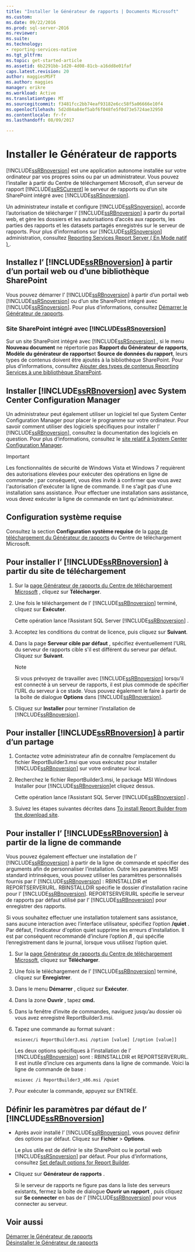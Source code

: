 ```yaml
---
title: "Installer le Générateur de rapports | Documents Microsoft"
ms.custom: 
ms.date: 09/22/2016
ms.prod: sql-server-2016
ms.reviewer: 
ms.suite: 
ms.technology:
- reporting-services-native
ms.tgt_pltfrm: 
ms.topic: get-started-article
ms.assetid: 6b2291bb-1d20-4d08-81cb-a16dd8e01faf
caps.latest.revision: 20
author: maggiesMSFT
ms.author: maggies
manager: erikre
ms.workload: Active
ms.translationtype: MT
ms.sourcegitcommit: f3481fcc2bb74eaf93182e6cc58f5a06666e10f4
ms.openlocfilehash: 5d2d84a84ef5abf6f048fe5f0d73e5724ae32950
ms.contentlocale: fr-fr
ms.lasthandoff: 08/09/2017

---
```

# <a name="install-report-builder"></a>Installer le Générateur de rapports
  [!INCLUDE[ssRBnoversion](../../includes/ssrbnoversion-md.md)] est une application autonome installée sur votre ordinateur par vos propres soins ou par un administrateur. Vous pouvez l’installer à partir du Centre de téléchargement Microsoft, d’un serveur de rapport [!INCLUDE[ssRSCurrent](../../includes/ssrscurrent-md.md)] le serveur de rapports ou d’un site SharePoint intégré avec [!INCLUDE[ssRSnoversion](../../includes/ssrsnoversion-md.md)].  
  
 Un administrateur installe et configure [!INCLUDE[ssRSnoversion](../../includes/ssrsnoversion-md.md)], accorde l’autorisation de télécharger l’ [!INCLUDE[ssRBnoversion](../../includes/ssrbnoversion-md.md)] à partir du portail web, et gère les dossiers et les autorisations d’accès aux rapports, les parties des rapports et les datasets partagés enregistrés sur le serveur de rapports. Pour plus d’informations sur [!INCLUDE[ssRSnoversion](../../includes/ssrsnoversion-md.md)] administration, consultez [Reporting Services Report Server &#40; En Mode natif &#41; ](../../reporting-services/report-server/reporting-services-report-server-native-mode.md).  
  
## <a name="install-includessrbnoversionincludesssrbnoversion-mdmd-from--a--web-portal-or-sharepoint-library"></a>Installez l’ [!INCLUDE[ssRBnoversion](../../includes/ssrbnoversion-md.md)] à partir d’un portail web ou d’une bibliothèque SharePoint 
  
 Vous pouvez démarrer l’ [!INCLUDE[ssRBnoversion](../../includes/ssrbnoversion-md.md)] à partir d’un portail web [!INCLUDE[ssRSnoversion](../../includes/ssrsnoversion-md.md)] ou d’un site SharePoint intégré avec [!INCLUDE[ssRSnoversion](../../includes/ssrsnoversion-md.md)]. Pour plus d’informations, consultez [Démarrer le Générateur de rapports](../../reporting-services/report-builder/start-report-builder.md).  
  
### <a name="sharepoint-site-integrated-with-includessrsnoversionincludesssrsnoversion-mdmd"></a>Site SharePoint intégré avec [!INCLUDE[ssRSnoversion](../../includes/ssrsnoversion-md.md)]
  
 Sur un site SharePoint intégré avec [!INCLUDE[ssRSnoversion](../../includes/ssrsnoversion-md.md)],, si le menu **Nouveau document** ne répertorie pas **Rapport du Générateur de rapports**, **Modèle du générateur de rapports**et **Source de données du rapport**, leurs types de contenus doivent être ajoutés à la bibliothèque SharePoint. Pour plus d’informations, consultez [Ajouter des types de contenus Reporting Services à une bibliothèque SharePoint](../../reporting-services/report-server-sharepoint/add-reporting-services-content-types-to-a-sharepoint-library.md).  
 
## <a name="install-includessrbnoversionincludesssrbnoversion-mdmd-with-system-center-configuration-manager"></a>Installer [!INCLUDE[ssRBnoversion](../../includes/ssrbnoversion-md.md)] avec System Center Configuration Manager 
  
 Un administrateur peut également utiliser un logiciel tel que System Center Configuration Manager pour placer le programme sur votre ordinateur. Pour savoir comment utiliser des logiciels spécifiques pour installer l’ [!INCLUDE[ssRBnoversion](../../includes/ssrbnoversion-md.md)], consultez la documentation des logiciels en question. Pour plus d’informations, consultez le [site relatif à System Center Configuration Manager](https://www.microsoft.com/en-us/cloud-platform/system-center-configuration-manager).  
  
> [!IMPORTANT]  
>  Les fonctionnalités de sécurité de Windows Vista et Windows 7 requièrent des autorisations élevées pour exécuter des opérations en ligne de commande ; par conséquent, vous êtes invité à confirmer que vous avez l'autorisation d'exécuter la ligne de commande. Il ne s'agit pas d'une installation sans assistance. Pour effectuer une installation sans assistance, vous devez exécuter la ligne de commande en tant qu'administrateur.  
  
## <a name="system-requirements"></a>Configuration système requise
  
 Consultez la section **Configuration système requise** de la [page de téléchargement du Générateur de rapports](http://go.microsoft.com/fwlink/?LinkID=734968) du Centre de téléchargement Microsoft.
  
##  <a name="download"></a> Pour installer l’ [!INCLUDE[ssRBnoversion](../../includes/ssrbnoversion-md.md)] à partir du site de téléchargement  
  
1.  Sur la [page Générateur de rapports du Centre de téléchargement Microsoft](http://go.microsoft.com/fwlink/?LinkID=734968) , cliquez sur **Télécharger**.  
  
2.  Une fois le téléchargement de l’ [!INCLUDE[ssRBnoversion](../../includes/ssrbnoversion-md.md)] terminé, cliquez sur  **Exécuter**.  
  
     Cette opération lance l’Assistant SQL Server [!INCLUDE[ssRBnoversion](../../includes/ssrbnoversion-md.md)] .  
  
3.  Acceptez les conditions du contrat de licence, puis cliquez sur **Suivant**.  
  
4.  Dans la page **Serveur cible par défaut** , spécifiez éventuellement l'URL du serveur de rapports cible s'il est différent du serveur par défaut. Cliquez sur **Suivant**.  
  
    > [!NOTE]  
    >  Si vous prévoyez de travailler avec [!INCLUDE[ssRBnoversion](../../includes/ssrbnoversion-md.md)] lorsqu’il est connecté à un serveur de rapports, il est plus commode de spécifier l’URL du serveur à ce stade. Vous pouvez également le faire à partir de la boîte de dialogue **Options** dans [!INCLUDE[ssRBnoversion](../../includes/ssrbnoversion-md.md)].  
  
5.  Cliquez sur **Installer** pour terminer l’installation de [!INCLUDE[ssRBnoversion](../../includes/ssrbnoversion-md.md)].  
  
## <a name="to-install-includessrbnoversionincludesssrbnoversion-mdmd-from-a-share"></a>Pour installer [!INCLUDE[ssRBnoversion](../../includes/ssrbnoversion-md.md)] à partir d’un partage  
  
1.  Contactez votre administrateur afin de connaître l’emplacement du fichier ReportBuilder3.msi que vous exécutez pour installer [!INCLUDE[ssRBnoversion](../../includes/ssrbnoversion-md.md)] sur votre ordinateur local.  
  
2.  Recherchez le fichier ReportBuilder3.msi, le package MSI Windows Installer pour [!INCLUDE[ssRBnoversion](../../includes/ssrbnoversion-md.md)]et cliquez dessus.  
  
     Cette opération lance l’Assistant SQL Server [!INCLUDE[ssRBnoversion](../../includes/ssrbnoversion-md.md)] .  
  
3.  Suivez les étapes suivantes décrites dans [To install Report Builder from the download site](#download).  
  
## <a name="to-install-includessrbnoversionincludesssrbnoversion-mdmd-from-the-command-line"></a>Pour installer l’ [!INCLUDE[ssRBnoversion](../../includes/ssrbnoversion-md.md)] à partir de la ligne de commande 

 Vous pouvez également effectuer une installation de l’ [!INCLUDE[ssRBnoversion](../../includes/ssrbnoversion-md.md)] à partir de la ligne de commande et spécifier des arguments afin de personnaliser l’installation. Outre les paramètres MSI standard intrinsèques, vous pouvez utiliser les paramètres personnalisés fournis par l’ [!INCLUDE[ssRBnoversion](../../includes/ssrbnoversion-md.md)] : RBINSTALLDIR et REPORTSERVERURL. RBINSTALLDIR spécifie le dossier d’installation racine pour l’ [!INCLUDE[ssRBnoversion](../../includes/ssrbnoversion-md.md)]. REPORTSERVERURL spécifie le serveur de rapports par défaut utilisé par l’ [!INCLUDE[ssRBnoversion](../../includes/ssrbnoversion-md.md)] pour enregistrer des rapports.  
  
 Si vous souhaitez effectuer une installation totalement sans assistance, sans aucune interaction avec l’interface utilisateur, spécifiez l’option **/quiet** . Par défaut, l'indicateur d'option quiet supprime les erreurs d'installation. Il est par conséquent recommandé d’inclure l’option **/l** , qui spécifie l’enregistrement dans le journal, lorsque vous utilisez l’option quiet.   
  
1.  Sur la [page Générateur de rapports du Centre de téléchargement Microsoft](http://go.microsoft.com/fwlink/?LinkID=734968), cliquez sur **Télécharger**.  
  
2.  Une fois le téléchargement de l’ [!INCLUDE[ssRBnoversion](../../includes/ssrbnoversion-md.md)] terminé, cliquez sur  **Enregistrer**.  
  
3.  Dans le menu **Démarrer** , cliquez sur **Exécuter**.  
  
4.  Dans la zone **Ouvrir** , tapez **cmd.**  
  
5.  Dans la fenêtre d’invite de commandes, naviguez jusqu’au dossier où vous avez enregistré ReportBuilder3.msi.  
  
6.  Tapez une commande au format suivant :  
  
     `msiexec/i ReportBuilder3.msi /option [value] [/option [value]]`  
  
     Les deux options spécifiques à l’installation de l’ [!INCLUDE[ssRBnoversion](../../includes/ssrbnoversion-md.md)] sont : RBINSTALLDIR et REPORTSERVERURL. Il est inutile d’inclure ces arguments dans la ligne de commande. Voici la ligne de commande de base :  
  
     `msiexec /i ReportBuilder3_x86.msi /quiet`  
  
7.  Pour exécuter la commande, appuyez sur ENTRÉE.  
  
## <a name="set-includessrbnoversionincludesssrbnoversion-mdmd-defaults"></a>Définir les paramètres par défaut de l’ [!INCLUDE[ssRBnoversion](../../includes/ssrbnoversion-md.md)]  
  
-   Après avoir installé l’ [!INCLUDE[ssRBnoversion](../../includes/ssrbnoversion-md.md)], vous pouvez définir des options par défaut. Cliquez sur **Fichier** > **Options**.  
  
     Le plus utile est de définir le site SharePoint ou le portail web [!INCLUDE[ssRSnoversion](../../includes/ssrsnoversion-md.md)] par défaut. Pour plus d’informations, consultez [Set default options for Report Builder](../../reporting-services/report-builder/set-default-options-for-report-builder.md).  
  
-   Cliquez sur **Générateur de rapports** .  
  
     Si le serveur de rapports ne figure pas dans la liste des serveurs existants, fermez la boîte de dialogue **Ouvrir un rapport** , puis cliquez sur **Se connecter** en bas de l’ [!INCLUDE[ssRBnoversion](../../includes/ssrbnoversion-md.md)] pour vous connecter au serveur.  
  
## <a name="see-also"></a>Voir aussi  
 [Démarrer le Générateur de rapports](../../reporting-services/report-builder/start-report-builder.md)   
 [Désinstaller le Générateur de rapports](../../reporting-services/install-windows/uninstall-report-builder.md)  
  
  

